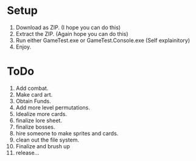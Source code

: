 # Setup
1. Download as ZIP. (I hope you can do this)
2. Extract the ZIP. (Again hope you can do this)
3. Run either GameTest.exe or GameTest.Console.exe (Self explainitory)
4. Enjoy.
   
# ToDo
1. Add combat.
2. Make card art.
3. Obtain Funds.
4. Add more level permutations.
5. Idealize more cards.
6. finalize lore sheet.
7. finalize bosses.
8. hire someone to make sprites and cards.
9. clean out the file system.
10. Finalize and brush up
11. release...
